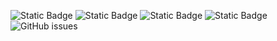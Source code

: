 ![Static Badge](https://img.shields.io/badge/blacklists-60-000000) ![Static Badge](https://img.shields.io/badge/blacklisted-2638684-cc0000) ![Static Badge](https://img.shields.io/badge/whitelisted-2245-00CC00) ![Static Badge](https://img.shields.io/badge/streaming_blacklist-28107-000000) ![GitHub issues](https://img.shields.io/github/issues/fabriziosalmi/blacklists)
